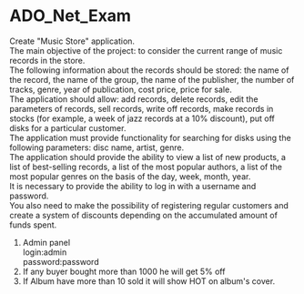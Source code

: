 # ADO_Net_Exam

Create "Music Store" application.<br/>
The main objective of the project: to consider the current range of music
records in the store.<br/>
The following information about the records should be stored: the name of the record, the name of the group, the name of the publisher, the number of tracks, genre, year of publication, cost price, price for sale.<br/>
The application should allow: add records, delete records, edit the parameters of records, sell records, write off records, make records in stocks (for example, a week of jazz records at a 10% discount), put off disks for a particular customer.<br/>
The application must provide functionality for searching for disks using the following parameters: disc name, artist, genre.<br/>
The application should provide the ability to view a list of new products, a list of best-selling records, a list of the most popular authors, a list of the most popular genres on the basis of the day, week, month, year.<br/>
It is necessary to provide the ability to log in with a username and password.<br/>
You also need to make the possibility of registering regular customers and create a system of discounts depending on the accumulated amount of funds spent.

1. Admin panel<br/>
login:admin<br/>
password:password<br/>
2. If any buyer bought more than 1000 he will get 5% off<br/>
3. If Album have more than 10 sold it will show HOT on album's cover.

